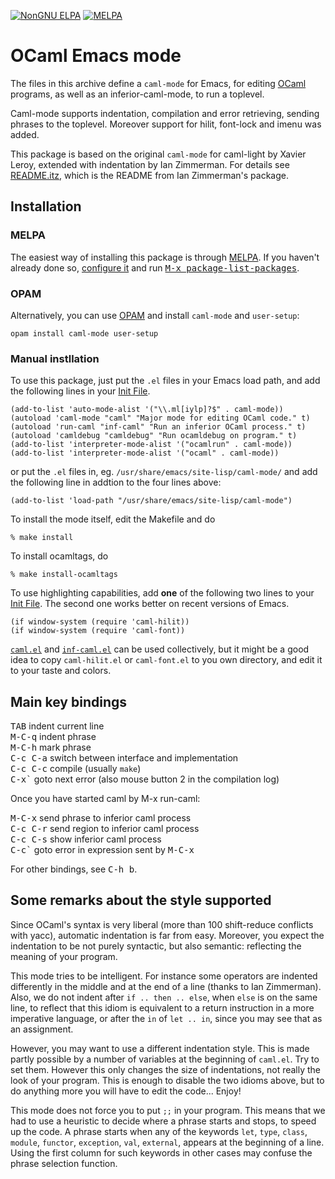 [![NonGNU ELPA](https://elpa.nongnu.org/nongnu/caml.svg)](https://elpa.nongnu.org/nongnu/caml.html)
[![MELPA](https://melpa.org/packages/caml-badge.svg)](https://melpa.org/#/caml)

OCaml Emacs mode
================

The files in this archive define a `caml-mode` for Emacs, for editing
[OCaml][] programs, as well as an inferior-caml-mode, to run a toplevel.

Caml-mode supports indentation, compilation and error retrieving,
sending phrases to the toplevel. Moreover support for hilit,
font-lock and imenu was added.

This package is based on the original `caml-mode` for caml-light by
Xavier Leroy, extended with indentation by Ian Zimmerman. For details
see [README.itz](README.itz), which is the README from Ian Zimmerman's
package.

Installation
------------

### MELPA

The easiest way of installing this package is through [MELPA][].  If
you haven't already done so, [configure
it](https://melpa.org/#/getting-started) and run [<kbd>M-x
package-list-packages</kbd>](https://www.gnu.org/software/emacs/manual/html_node/emacs/Packages.html#Packages).

### OPAM

Alternatively, you can use [OPAM][] and install `caml-mode` and
`user-setup`:

    opam install caml-mode user-setup

### Manual instllation

To use this package, just put the `.el` files in your Emacs load path,
and add the following lines in your [Init File][].

    (add-to-list 'auto-mode-alist '("\\.ml[iylp]?$" . caml-mode))
    (autoload 'caml-mode "caml" "Major mode for editing OCaml code." t)
    (autoload 'run-caml "inf-caml" "Run an inferior OCaml process." t)
    (autoload 'camldebug "camldebug" "Run ocamldebug on program." t)
    (add-to-list 'interpreter-mode-alist '("ocamlrun" . caml-mode))
    (add-to-list 'interpreter-mode-alist '("ocaml" . caml-mode))

or put the `.el` files in, eg. `/usr/share/emacs/site-lisp/caml-mode/`
and add the following line in addtion to the four lines above:

    (add-to-list 'load-path "/usr/share/emacs/site-lisp/caml-mode")

To install the mode itself, edit the Makefile and do

    % make install

To install ocamltags, do

    % make install-ocamltags

To use highlighting capabilities, add **one** of the following two lines
to your [Init File][].  The second one works better on recent versions of
Emacs.

    (if window-system (require 'caml-hilit))
    (if window-system (require 'caml-font))

[`caml.el`](caml.el) and [`inf-caml.el`](inf-caml.el) can be used
collectively, but it might be a good idea to copy `caml-hilit.el` or
`caml-font.el` to you own directory, and edit it to your taste and
colors.

Main key bindings
-----------------

<kbd>TAB</kbd>     indent current line  
<kbd>M-C-q</kbd>   indent phrase  
<kbd>M-C-h</kbd>   mark phrase  
<kbd>C-c C-a</kbd> switch between interface and implementation  
<kbd>C-c C-c</kbd> compile (usually `make`)  
<kbd>C-x`</kbd>    goto next error (also mouse button 2 in the compilation log)

Once you have started caml by M-x run-caml:

<kbd>M-C-x</kbd>   send phrase to inferior caml process  
<kbd>C-c C-r</kbd> send region to inferior caml process  
<kbd>C-c C-s</kbd> show inferior caml process  
<kbd>C-c`</kbd>    goto error in expression sent by <kbd>M-C-x</kbd>

For other bindings, see <kbd>C-h b</kbd>.

Some remarks about the style supported
--------------------------------------

Since OCaml's syntax is very liberal (more than 100
shift-reduce conflicts with yacc), automatic indentation is far from
easy. Moreover, you expect the indentation to be not purely syntactic,
but also semantic: reflecting the meaning of your program.

This mode tries to be intelligent. For instance some operators are
indented differently in the middle and at the end of a line (thanks to
Ian Zimmerman). Also, we do not indent after `if .. then .. else`, when
`else` is on the same line, to reflect that this idiom is equivalent to
a return instruction in a more imperative language, or after the `in` of
`let .. in`, since you may see that as an assignment.

However, you may want to use a different indentation style. This is
made partly possible by a number of variables at the beginning of
`caml.el`. Try to set them. However this only changes the size of
indentations, not really the look of your program. This is enough to
disable the two idioms above, but to do anything more you will have to
edit the code... Enjoy!

This mode does not force you to put `;;` in your program. This means
that we had to use a heuristic to decide where a phrase starts and
stops, to speed up the code. A phrase starts when any of the keywords
`let`, `type`, `class`, `module`, `functor`, `exception`, `val`,
`external`, appears at the beginning of a line. Using the first column
for such keywords in other cases may confuse the phrase selection
function.


[OCaml]: http://ocaml.org/
[OPAM]: https://opam.ocaml.org/
[MELPA]: https://melpa.org/
[Init File]: https://www.gnu.org/software/emacs/manual/html_node/emacs/Init-File.html

